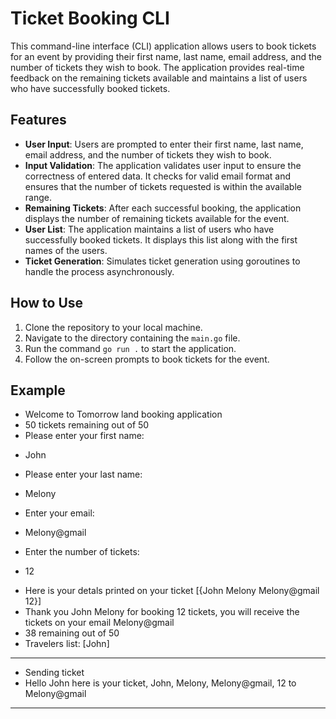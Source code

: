 # Ticket Booking CLI

This command-line interface (CLI) application allows users to book tickets for an event by providing their first name, last name, email address, and the number of tickets they wish to book. The application provides real-time feedback on the remaining tickets available and maintains a list of users who have successfully booked tickets.

## Features
- **User Input**: Users are prompted to enter their first name, last name, email address, and the number of tickets they wish to book.
- **Input Validation**: The application validates user input to ensure the correctness of entered data. It checks for valid email format and ensures that the number of tickets requested is within the available range.
- **Remaining Tickets**: After each successful booking, the application displays the number of remaining tickets available for the event.
- **User List**: The application maintains a list of users who have successfully booked tickets. It displays this list along with the first names of the users.
- **Ticket Generation**: Simulates ticket generation using goroutines to handle the process asynchronously.

## How to Use
1. Clone the repository to your local machine.
2. Navigate to the directory containing the `main.go` file.
3. Run the command `go run .` to start the application.
4. Follow the on-screen prompts to book tickets for the event.

## Example
- Welcome to Tomorrow land booking application
- 50 tickets remaining out of 50
- Please enter your first name:
* John
- Please enter your last name:
* Melony
- Enter your email:
* Melony@gmail
- Enter the number of tickets:
* 12
- Here is your detals printed on your ticket [{John Melony Melony@gmail 12}]
- Thank you John Melony for booking 12 tickets, you will receive the tickets on your email Melony@gmail
- 38 remaining out of 50
- Travelers list: [John]
---------------------
- Sending ticket
 - Hello John here is your ticket, John, Melony, Melony@gmail, 12 to Melony@gmail
---------------------
